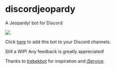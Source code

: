 # discordjeopardy

A Jeopardy! bot for Discord

![](https://i.imgur.com/QTts4bu.jpg)

Click [here](https://discordapp.com/oauth2/authorize?&client_id=400786664861204481&scope=bot&permissions=0) to add this bot to your Discord channels.

Still a WIP! Any feedback is greatly appreciated!

Thanks to [trebekbot](https://github.com/gesteves/trebekbot) for inspiration and [jService](http://jservice.io/).
